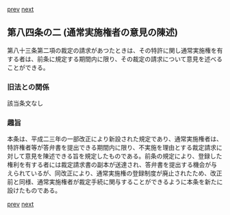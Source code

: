 [prev](/specific/markdowns/特許法/111_Mp-Ch_4-Se_1-At_84.md)
[next](/specific/markdowns/特許法/113_Mp-Ch_4-Se_1-At_85.md)
## 第八四条の二 (通常実施権者の意見の陳述)
第八十三条第二項の裁定の請求があつたときは、その特許に関し通常実施権を有する者は、前条に規定する期間内に限り、その裁定の請求について意見を述べることができる。


### 旧法との関係
該当条文なし

### 趣旨
本条は、平成二三年の一部改正により新設された規定であり、通常実施権者は、特許権者等が答弁書を提出できる期間内に限り、不実施を理由とする裁定請求に対して意見を陳述できる旨を規定したものである。前条の規定により、登録した権利を有する者には裁定請求書の副本が送達され、答弁書を提出する機会が与えられているが、同改正により、通常実施権の登録制度が廃止されたため、改正前と同様、通常実施権者が裁定手続に関与することができるように本条を新たに設けたものである。


[prev](/specific/markdowns/特許法/111_Mp-Ch_4-Se_1-At_84.md)
[next](/specific/markdowns/特許法/113_Mp-Ch_4-Se_1-At_85.md)